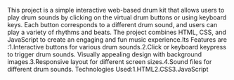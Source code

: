 This project is a simple interactive web-based drum kit that allows users to play drum sounds by clicking on the virtual drum buttons or using keyboard keys. Each button corresponds to a different drum sound, and users can play a variety of rhythms and beats. The project combines HTML, CSS, and JavaScript to create an engaging and fun music experience.Its Features are :1.Interactive buttons for various drum sounds.2.Click or keyboard keypress to trigger drum sounds.
Visually appealing design with background images.3.Responsive layout for different screen sizes.4.Sound files for different drum sounds.
Technologies Used:1.HTML2.CSS3.JavaScript







